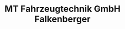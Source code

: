 ---
title: "MT Fahrzeugtechnik GmbH Falkenberger"
url: /freiberg/mt-fahrzeugtechnik-gmbh-falkenberger/
shop: Autohaus
---